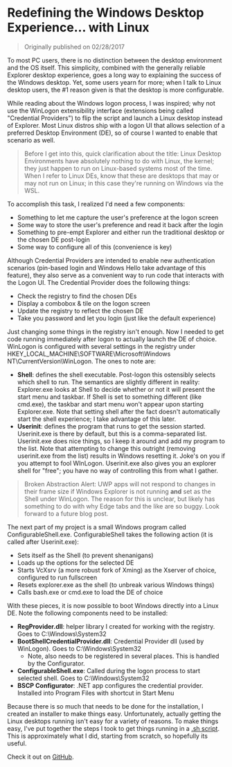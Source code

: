 # Redefining the Windows Desktop Experience... with Linux

> Originally published on 02/28/2017

To most PC users, there is no distinction between the desktop environment and the OS itself. This simplicity, combined with the generally reliable Explorer desktop experience, goes a long way to explaining the success of the Windows desktop. Yet, some users yearn for more; when I talk to Linux desktop users, the #1 reason given is that the desktop is more configurable.

While reading about the Windows logon process, I was inspired; why not use the WinLogon extensibility interface (extensions being called "Credential Providers") to flip the script and launch a Linux desktop instead of Explorer. Most Linux distros ship with a logon UI that allows selection of a preferred Desktop Environment (DE), so of course I wanted to enable that scenario as well.
<blockquote>Before I get into this, quick clarification about the title: Linux Desktop Environments have absolutely nothing to do with Linux, the kernel; they just happen to run on Linux-based systems most of the time. When I refer to Linux DEs, know that these are desktops that may or may not run on Linux; in this case they're running on Windows via the WSL.</blockquote>
To accomplish this task, I realized I'd need a few components:
<ul>
	<li>Something to let me capture the user's preference at the logon screen</li>
	<li>Some way to store the user's preference and read it back after the login</li>
	<li>Something to pre-empt Explorer and either run the traditional desktop or the chosen DE post-login</li>
	<li>Some way to configure all of this (convenience is key)</li>
</ul>
Although Credential Providers are intended to enable new authentication scenarios (pin-based login and Windows Hello take advantage of this feature), they also serve as a convenient way to run code that interacts with the Logon UI. The Credential Provider does the following things:
<ul>
	<li>Check the registry to find the chosen DEs</li>
	<li>Display a combobox & tile on the logon screen</li>
	<li>Update the registry to reflect the chosen DE</li>
	<li>Take you password and let you login (just like the default experience)</li>
</ul>
Just changing some things in the registry isn't enough. Now I needed to get code running immediately after logon to actually launch the DE of choice. WinLogon is configured with several settings in the registry under HKEY_LOCAL_MACHINE\SOFTWARE\Microsoft\Windows NT\CurrentVersion\WinLogon. The ones to note are:
<ul>
	<li><strong>Shell</strong>: defines the shell executable. Post-logon this ostensibly selects which shell to run. The semantics are slightly different in reality: Explorer.exe looks at Shell to decide whether or not it will present the start menu and taskbar. If Shell is set to something different (like cmd.exe), the taskbar and start menu won't appear upon starting Explorer.exe. Note that setting shell after the fact doesn't automatically start the shell experience; I take advantage of this later.</li>
	<li><strong>Userinit</strong>: defines the program that runs to get the session started. Userinit.exe is there by default, but this is a comma-separated list. Userinit.exe does nice things, so I keep it around and add my program to the list. Note that attempting to change this outright (removing userinit.exe from the list) results in Windows resetting it. Joke's on you if you attempt to fool WInLogon. Userinit.exe also gives you an explorer shell for "free"; you have no way of controlling this from what I gather.</li>
</ul>
<blockquote>Broken Abstraction Alert: UWP apps will not respond to changes in their frame size if Windows Explorer is not running <strong>and</strong> set as the Shell under WinLogon.  The reason for this is unclear, but likely has something to do with why Edge tabs and the like are so buggy. Look forward to a future blog post.</blockquote>
The next part of my project is a small Windows program called ConfigurableShell.exe. ConfigurableShell takes the following action (it is called after Userinit.exe):
<ul>
	<li>Sets itself as the Shell (to prevent shenanigans)</li>
	<li>Loads up the options for the selected DE</li>
	<li>Starts VcXsrv (a more robust fork of Xming) as the Xserver of choice, configured to run fullscreen</li>
	<li>Resets explorer.exe as the shell (to unbreak various Windows things)</li>
	<li>Calls bash.exe or cmd.exe to load the DE of choice</li>
</ul>
With these pieces, it is now possible to boot Windows directly into a Linux DE. Note the following components need to be installed:
<ul>
	<li><strong>RegProvider.dll</strong>: helper library I created for working with the registry. Goes to C:\Windows\System32</li>
	<li><strong>BootShellCredentialProvider.dll</strong>: Credential Provider dll (used by WinLogon). Goes to C:\Windows\System32
<ul>
	<li>Note, also needs to be registered in several places. This is handled by the Configurator.</li>
</ul>
</li>
	<li><strong>ConfigurableShell.exe</strong>: Called during the logon process to start selected shell. Goes to C:\Windows\System32</li>
	<li><strong>BSCP Configurator</strong>: .NET app configures the credential provider. Installed into Program Files with shortcut in Start Menu</li>
</ul>
Because there is so much that needs to be done for the installation, I created an installer to make things easy. Unfortunately, actually getting the Linux desktops running isn't easy for a variety of reasons. To make things easy, I've put together the steps I took to get things running in a <a href="https://github.com/NathanCastle/BootShellCredentialProvider/blob/master/BSCP/Configurator/wsl_setup.sh" target="_blank" rel="noopener">.sh script</a>. This is approximately what I did, starting from scratch, so hopefully its useful.

Check it out on <a href="https://github.com/NathanCastle/BootShellCredentialProvider" target="_blank" rel="noopener">GitHub</a>.
